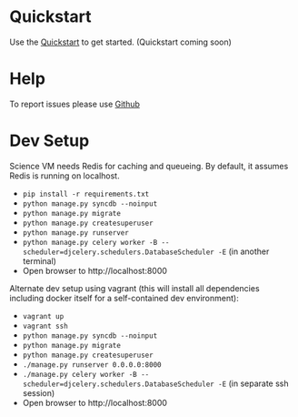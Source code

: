 
# Quickstart
Use the [Quickstart](https://github.com/science-automation/wiki/QuickStart) to get
started.
(Quickstart coming soon)

# Help
To report issues please use [Github](https://github.com/science-automation/scivm-dashboard/issues)

# Dev Setup
Science VM needs Redis for caching and queueing.  By default, it assumes Redis
is running on localhost.

* `pip install -r requirements.txt`
* `python manage.py syncdb --noinput`
* `python manage.py migrate`
* `python manage.py createsuperuser`
* `python manage.py runserver`
* `python manage.py celery worker -B --scheduler=djcelery.schedulers.DatabaseScheduler -E` (in another terminal)
* Open browser to http://localhost:8000

Alternate dev setup using vagrant (this will install all dependencies including
docker itself for a self-contained dev environment):

* `vagrant up`
* `vagrant ssh`
* `python manage.py syncdb --noinput`
* `python manage.py migrate`
* `python manage.py createsuperuser`
* `./manage.py runserver 0.0.0.0:8000`
* `./manage.py celery worker -B --scheduler=djcelery.schedulers.DatabaseScheduler -E` (in separate ssh session)
* Open browser to http://localhost:8000
